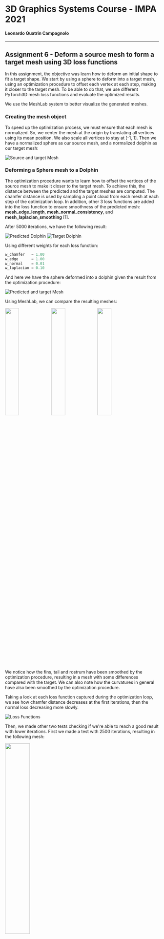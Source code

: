 # 3D Graphics Systems Course - IMPA 2021

#### Leonardo Quatrin Campagnolo

---------

## Assignment 6 - Deform a source mesh to form a target mesh using 3D loss functions

In this assignment, the objective was learn how to deform an initial shape to fit a target shape. We start by using a sphere to deform into a target mesh, using an optimization procedure to offset each vertex at each step, making it closer to the target mesh. To be able to do that, we use different PyTorch3D mesh loss functions and evaluate the optimized results.

We use the MeshLab system to better visualize the generated meshes.

### Creating the mesh object

To speed up the optimization process, we must ensure that each mesh is normalized. So, we center the mesh at the origin by translating all vertices using its mean position. We also scale all vertices to stay at [-1, 1]. Then we have a normalized sphere as our source mesh, and a normalized dolphin as our target mesh:

![Source and target Mesh](imgs/a6/source_target.png)

### Deforming a Sphere mesh to a Dolphin

The optimization procedure wants to learn how to offset the vertices of the source mesh to make it closer to the target mesh. To achieve this, the distance between the predicted and the target meshes are computed. The chamfer distance is used by sampling a point cloud from each mesh at each step of the optimization loop. In addition, other 3 loss functions are added into the loss function to ensure smoothness of the predicted mesh: **mesh_edge_length**, **mesh_normal_consistency**, and **mesh_laplacian_smoothing** [1].

After 5000 iterations, we have the following result:

![Predicted Dolphin](imgs/a6/p_dolphin_point_cloud.png) ![Target Dolphin](imgs/a6/dolphin_point_cloud.png)

Using different weights for each loss function:

```python
w_chamfer   = 1.00
w_edge      = 1.00
w_normal    = 0.01
w_laplacian = 0.10
``` 

And here we have the sphere deformed into a dolphin given the result from the optimization procedure:

![Predicted and target Mesh](imgs/a6/c_dolphin.png)

Using MeshLab, we can compare the resulting meshes:

<img src="imgs/a6/p_dolphin_meshlab.png" width="30%"><img src="imgs/a6/dolphin_meshlab.png" width="30%"><img src="imgs/a6/c_dolphin_meshlab.png" width="30%">

We notice how the fins, tail and rostrum have been smoothed by the optimization procedure, resulting in a mesh with some differences compared with the target. We can also note how the curvatures in general have also been smoothed by the optimization procedure.

Taking a look at each loss function captured during the optimization loop, we see how chamfer distance decreases at the first iterations, then the normal loss decreasing more slowly.

![Loss Functions](imgs/a6/p_dolphin_losses.png)

Then, we made other two tests checking if we're able to reach a good result with lower iterations. First we made a test with 2500 iterations, resulting in the following mesh:

<img src="imgs/a6/predicted_mesh_2500.png" width="40%">

We saw how some triangles are not well defined, due to the normal loss. We then tested with 3000 iterations:

<img src="imgs/a6/predicted_mesh_3000.png" width="40%">

We then achieved a reasonable result even using 2000 less iterations than the initial experiment.

The current results were achieved considering the linear combination of four losses. If we consider only the camfer distance, we approximate the point cloud of both meshes:

![Chamfer predicter point cloud](imgs/a6/chamfer_predicter_dolphin.png)

However, we're not able to keep the mesh integrity:

<img src="imgs/a6/chamfer_dolphin_mesh00.png" width="40%">

Changing the parameters of each loss function may not result in a solution. Using a higher value for **mesh_normal_consistency** may deform to much the mesh for each optimization loop, ending in a result far from the target:

![Predicted mesh with 0.5 normal consistency](imgs/a6/e_1_dolphin_normal.png)

The above image was generated using the following weights:

```python
w_chamfer   = 1.00
w_edge      = 1.00
w_normal    = 0.50
w_laplacian = 0.10
``` 

We also experiment to decrease the weight of the **mesh_edge_loss**, to prevent a high edge length regularization. In this case, we wan to check if using a lower weigth in this loss function can better approximate the extremities of the dolphin. We compare the result with the standard weigths and with the target mesh:

<img src="imgs/a6/e_1_predicted.png" width="30%"><img src="imgs/a6/e_1_standard.png" width="30%"><img src="imgs/a6/e_1_target.png" width="30%">

We can see the rostrum slightly better in this result. The above image was generated using the following weights:

```python
w_chamfer   = 1.00
w_edge      = 0.10
w_normal    = 0.01
w_laplacian = 0.10
``` 

All the experiments were generated using the SGD optimizer. We also tested the Adam and RMSprop to apply deformation to the mesh. The Adam optimizer required more steps to converge.

TODO RMSProp

### Experimenting with Other Shapes

Now we want to deform a mesh into a mug:

![Mug](imgs/a6/mug.png)

In this case, we won't be able to use a sphere as our source mesh, because we must have a homeomorphism between the topological spaces of both meshes. It means that, from a topological viewpoint, they are the same space and share the same topological properties. It results in a continuous mapping with a continuous inverse function that we want to find via an optimization process to correctly deform our source mesh to the target mesh.

According to the Theorem of closed surfaces, a closed surface is homeomorphic to a sphere or a N-tori, considering its  corresponding genus N, which defines the number of holes of a closed surface. It this case, the sphere has genus 0 and the mug has genus 1, so we cannot find a continuous mapping between these meshes.

Indeed, if we try to deform the sphere into the mug, we get the following result:

<img src="imgs/a6/mug_predicted_sphere.png" width="30%"><img src="imgs/a6/mug_target.png" width="30%"><img src="imgs/a6/mug_predicted_sphere_c.png" width="30%">

Also computing the losses per iteration:

![Loss Functions](imgs/a6/p_mug_losses.png)

We also tried to deform using a torus as our source mesh, available from PyTorch3D:

![Torus and Mug](imgs/a6/torus_and_mug.png)

In theory, we should be able to deform the torus into the mug, however, we achieved the following result:

ADD IMAGE

Since the chamfer distance is used to approximate the target mesh, we think that there is a possibility of getting the wrong samples to compute the distance, which cause the mesh to diverge from what we expect. We tried a last experiiment using only the chamfer distance to check the resulting predicted mesh only considering a point cloud.

ADD IMAGE

We also made an additional test with a genus 0 mesh:

![Among Us](imgs/a6/among_us_mesh.png)

Since it have genus 0, we can approximate using a normalized sphere. The predicted mesh is:



### References

[1] PyTorch3D Loss functions for meshes and point clouds. Available at: https://pytorch3d.readthedocs.io/en/latest/modules/loss.html.

[2] Introduction to Topology: Classification of Surfaces. Available at: https://people.math.osu.edu/fiedorowicz.1/math655/classification.html.
